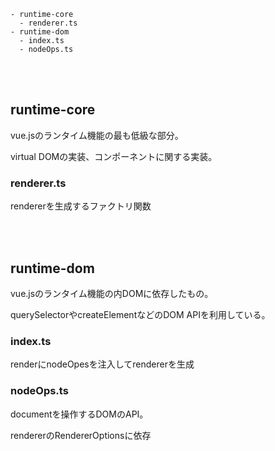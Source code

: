 ```
- runtime-core
  - renderer.ts
- runtime-dom
  - index.ts
  - nodeOps.ts
```

<br/><br/>

## runtime-core

vue.jsのランタイム機能の最も低級な部分。

virtual DOMの実装、コンポーネントに関する実装。

### renderer.ts

rendererを生成するファクトリ関数

<br/><br/>

## runtime-dom

vue.jsのランタイム機能の内DOMに依存したもの。

querySelectorやcreateElementなどのDOM APIを利用している。

### index.ts

renderにnodeOpesを注入してrendererを生成

### nodeOps.ts

documentを操作するDOMのAPI。

rendererのRendererOptionsに依存
